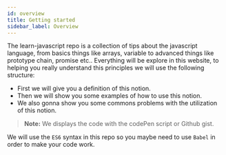 ```yaml
---
id: overview
title: Getting started
sidebar_label: Overview
---
```

The learn-javascript repo is a collection of tips about the javascript language, from basics things like arrays, variable to advanced things like prototype chain, promise etc.. Everything will be explore in this website, to helping you really understand this principles we will use the following structure:

- First we will give you a definition of this notion.
- Then we will show you some examples of how to use this notion.
- We also gonna show you some commons problems with the utilization of this notion.

> **Note:** We displays the code with the codePen script or Github gist.

We will use the `ES6` syntax in this repo so you maybe need to use `Babel` in order to make your code work.